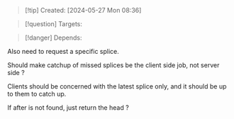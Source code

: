 
>[!tip] Created: [2024-05-27 Mon 08:36]

>[!question] Targets: 

>[!danger] Depends: 

Also need to request a specific splice.

Should make catchup of missed splices be the client side job, not server side ?

Clients should be concerned with the latest splice only, and it should be up to them to catch up.

If after is not found, just return the head ?